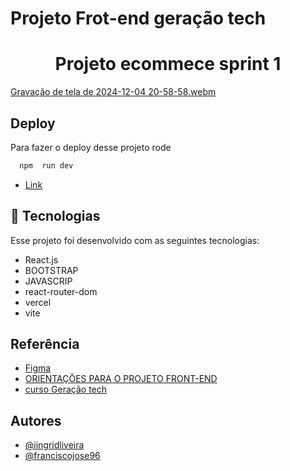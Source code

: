 # Projeto Frot-end geração tech
<h1 align="center"> Projeto ecommece sprint 1  </h1>

  [Gravação de tela de 2024-12-04 20-58-58.webm](https://github.com/user-attachments/assets/a78c3bea-132f-458d-b578-25ac5a5381d8)
  
## Deploy

Para fazer o deploy desse projeto rode

```bash
  npm  run dev
```

- [Link](https://ecommece-digitalcollage.vercel.app)
## 🚀 Tecnologias


Esse projeto foi desenvolvido com as seguintes tecnologias:

- React.js
- BOOTSTRAP
- JAVASCRIP
- react-router-dom
- vercel
- vite
  
## Referência

 - [Figma](https://www.figma.com/design/cfb4F7ZXMFQmvmTn3PKI4z/DRIP-STORE---DIGITAL-COLLEGE?node-id=309-738&node-type=frame&t=tEmDAPQko40YReNv-0)
 - [ORIENTAÇÕES PARA O PROJETO FRONT-END](https://github.com/digitalcollegebr/projeto-digital-store)
 - [curso Geração tech](https://geracaotech.iel-ce.org.br/)

  ## Autores

- [@iingridliveira](https://github.com/iingridliveira)
- [@franciscojose96](https://github.com/franciscojose96)
